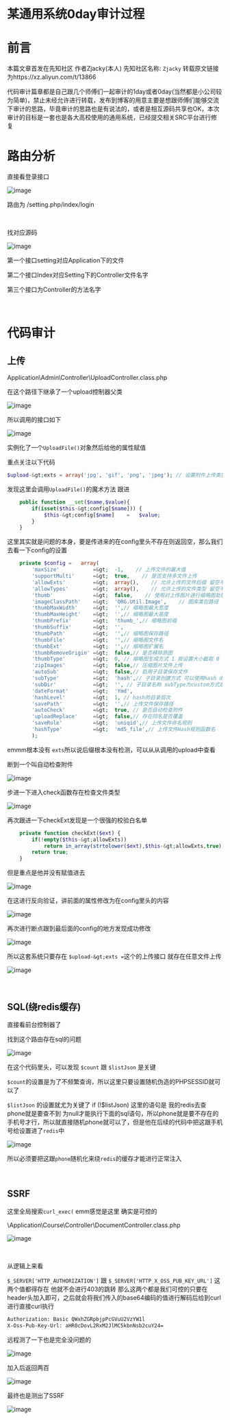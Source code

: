 某通用系统0day审计过程
=============

前言
==

本篇文章首发在先知社区 作者Zjacky(本人) 先知社区名称: `Zjacky` 转载原文链接为https://xz.aliyun.com/t/13866

代码审计篇章都是自己跟几个师傅们一起审计的1day或者0day(当然都是小公司较为简单)，禁止未经允许进行转载，发布到博客的用意主要是想跟师傅们能够交流下审计的思路，毕竟审计的思路也是有说法的，或者是相互源码共享也OK，本次审计的目标是一套也是各大高校使用的通用系统，已经提交相关SRC平台进行修复

路由分析
====

直接看登录接口

![image](https://shs3.b.qianxin.com/attack_forum/2024/03/attach-df623f8f4424f53a875b05ad45e5909cf28ff921.png)​​

路由为 /setting.php/index/login

‍

找对应源码

![image](https://shs3.b.qianxin.com/attack_forum/2024/03/attach-223e84f0506f8eff6baa68c941a86c18d31a450a.png)​​

第一个接口setting对应Application下的文件

第二个接口Index对应Setting下的Controller文件名字

第三个接口为Controller的方法名字

‍

代码审计
====

上传
--

Application\\Admin\\Controller\\UploadController.class.php

在这个路径下继承了一个upload控制器父类

![image](https://shs3.b.qianxin.com/attack_forum/2024/03/attach-b718585d8d3f1d89f0cdb1712cd99693e21886f6.png)​

所以调用的接口如下

![image](https://shs3.b.qianxin.com/attack_forum/2024/03/attach-0ee2fe8ddad5dfabdb84a4251136d847cfd72fb6.png)​

实例化了一个`UploadFile()`​对象然后给他的属性赋值

重点关注以下代码

```php
$upload-&gt;exts = array('jpg', 'gif', 'png', 'jpeg'); // 设置附件上传类型
```

发现这里会调用`UploadFile()`​的魔术方法 跟进

```php
    public function __set($name,$value){
        if(isset($this-&gt;config[$name])) {
            $this-&gt;config[$name]    =   $value;
        }
    }
```

这里其实就是问题的本身，要是传进来的在config里头不存在则返回空，那么我们去看一下config的设置

```php
    private $config =   array(
        'maxSize'           =&gt;  -1,    // 上传文件的最大值
        'supportMulti'      =&gt;  true,    // 是否支持多文件上传
        'allowExts'         =&gt;  array(),    // 允许上传的文件后缀 留空不作后缀检查
        'allowTypes'        =&gt;  array(),    // 允许上传的文件类型 留空不做检查
        'thumb'             =&gt;  false,    // 使用对上传图片进行缩略图处理
        'imageClassPath'    =&gt;  'ORG.Util.Image',    // 图库类包路径
        'thumbMaxWidth'     =&gt;  '',// 缩略图最大宽度
        'thumbMaxHeight'    =&gt;  '',// 缩略图最大高度
        'thumbPrefix'       =&gt;  'thumb_',// 缩略图前缀
        'thumbSuffix'       =&gt;  '',
        'thumbPath'         =&gt;  '',// 缩略图保存路径
        'thumbFile'         =&gt;  '',// 缩略图文件名
        'thumbExt'          =&gt;  '',// 缩略图扩展名    
        'thumbRemoveOrigin' =&gt;  false,// 是否移除原图
        'thumbType'         =&gt;  0, // 缩略图生成方式 1 按设置大小截取 0 按原图等比例缩略
        'zipImages'         =&gt;  false,// 压缩图片文件上传
        'autoSub'           =&gt;  false,// 启用子目录保存文件
        'subType'           =&gt;  'hash',// 子目录创建方式 可以使用hash date custom
        'subDir'            =&gt;  '', // 子目录名称 subType为custom方式后有效
        'dateFormat'        =&gt;  'Ymd',
        'hashLevel'         =&gt;  1, // hash的目录层次
        'savePath'          =&gt;  '',// 上传文件保存路径
        'autoCheck'         =&gt;  true, // 是否自动检查附件
        'uploadReplace'     =&gt;  false,// 存在同名是否覆盖
        'saveRule'          =&gt;  'uniqid',// 上传文件命名规则
        'hashType'          =&gt;  'md5_file',// 上传文件Hash规则函数名
        );
```

emmm根本没有 `exts`​ 所以说后缀根本没有检测，可以从从调用的upload中查看

断到一个叫自动检查附件

![image](https://shs3.b.qianxin.com/attack_forum/2024/03/attach-624cb821dc15bf124befc34d6300b7d7274741e1.png)​

步进一下进入check函数存在检查文件类型

![image](https://shs3.b.qianxin.com/attack_forum/2024/03/attach-213893c9e8f0371a14acc78b79c65712f05b983d.png)​

再次跟进一下checkExt发现是一个很强的校验白名单

```php
    private function checkExt($ext) {
        if(!empty($this-&gt;allowExts))
            return in_array(strtolower($ext),$this-&gt;allowExts,true);
        return true;
    }
```

但是重点是他并没有赋值进去

![image](https://shs3.b.qianxin.com/attack_forum/2024/03/attach-c1a5a3118a8f4c9dc8d21f2acc07372f231532ae.png)​​

在这进行反向验证，讲前面的属性修改为在config里头的内容

![image](https://shs3.b.qianxin.com/attack_forum/2024/03/attach-aae7f3cde3966293bff723cfe380991c16642e30.png)​

再次进行断点跟到最后面的config的地方发现成功修改

![image](https://shs3.b.qianxin.com/attack_forum/2024/03/attach-7f71411015daaafe0f3dfd64e15686d209a3c73c.png)​

所以这套系统只要存在 `$upload-&gt;exts =`​ 这个的上传接口 就存在任意文件上传

![image](https://shs3.b.qianxin.com/attack_forum/2024/03/attach-d9a73fbd85e8f38ccee2876d43119c8655ebadd9.png)​

‍

SQL(绕redis缓存)
-------------

直接看前台控制器了​​

找到这个路由存在sql的问题

![image](https://shs3.b.qianxin.com/attack_forum/2024/03/attach-897b76bd63441fa7eb2958ef5cedf4a1e7b06051.png)​

在这个代码里头，可以发现 `$count`​ 跟 `$listJson`​ 是关键

`$count`​的设置是为了不频繁查询，所以这里只要设置随机伪造的PHPSESSID就可以了

`$listJson`​ 的设置就尤为关键了 if (!$listJson) 这里的语句是 我的redis去查phone就是要查不到 为null才能执行下面的sql语句，所以phone就是要不存在的手机号才行，所以就直接随机phone就可以了，但是他在后续的代码中把这跟手机号给设置进了`redis`​中

![image](https://shs3.b.qianxin.com/attack_forum/2024/03/attach-a1c2ed262185564813514264114fb8b5f60558ce.png)​

所以必须要把这跟`phone`​随机化来绕`redis`​的缓存才能进行正常注入

‍

SSRF
----

这里全局搜索`curl_exec(`​ emm感觉是这里 确实是可控的

\\Application\\Course\\Controller\\DocumentController.class.php

![image](https://shs3.b.qianxin.com/attack_forum/2024/03/attach-c2517f108b261ab94704b8b55a8a6e1ecd68b597.png)​

‍

从逻辑上来看

`$_SERVER['HTTP_AUTHORIZATION']`​ 跟 `$_SERVER['HTTP_X_OSS_PUB_KEY_URL']`​ 这两个值都得存在 他就不会进行403的跳转 那么这两个都是我们可控的只要在header头加入即可，之后就会将我们传入的base64编码的值进行解码后给到curl进行直接curl执行

```xml
Authorization: Basic QWxhZGRpbjpPcGVuU2VzYW1l
X-Oss-Pub-Key-Url: aHR0cDovL2RxM2JlMC5kbnNsb2cuY24=
```

远程测了一下也是完全没问题的

![image](https://shs3.b.qianxin.com/attack_forum/2024/03/attach-c62b0b98abd7c026087910f9dc5bf3ad5bf507eb.png)​​

加入后返回两百

![image](https://shs3.b.qianxin.com/attack_forum/2024/03/attach-df623f8f4424f53a875b05ad45e5909cf28ff921.png)​

最终也是测出了SSRF

![image](https://shs3.b.qianxin.com/attack_forum/2024/03/attach-852291df4b3368fb396c2a8578bb4d53e46583a3.png)​​

‍